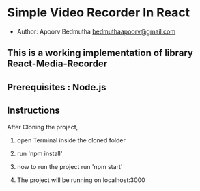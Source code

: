 # Simple Video Recorder In React

- Author: Apoorv Bedmutha
  bedmuthaapoorv@gmail.com

## This is a working implementation of library React-Media-Recorder

## Prerequisites : Node.js

## Instructions

After Cloning the project,

1. open Terminal inside the cloned folder

2. run 'npm install'

3. now to run the project run 'npm start'

4. The project will be running on localhost:3000


